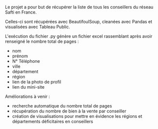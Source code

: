 Le projet a pour but de récupérer la liste de tous les conseillers du réseau Safti en France.

Celles-ci sont récupérées avec BeautifoulSoup, cleanées avec Pandas et visualisées avec Tableau Public.

L'exécution du fichier .py génère un fichier excel rassemblant après avoir renseigné le nombre total de pages :

- nom
- prénom
- N° Téléphone
- ville
- département
- région
- lien de la photo de profil
- lien du mini-site

Améliorations à venir :

- recherche automatique du nombre total de pages
- récupération du nombre de bien à la vente par conseiller
- création de visualisations pour mettre en évidence les régions et départements déficitaires en conseillers
  
